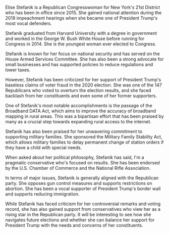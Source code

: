 Elise Stefanik is a Republican Congresswoman for New York's 21st District who has been in office since 2015. She gained national attention during the 2019 impeachment hearings when she became one of President Trump's most vocal defenders.

Stefanik graduated from Harvard University with a degree in government and worked in the George W. Bush White House before running for Congress in 2014. She is the youngest woman ever elected to Congress.

Stefanik is known for her focus on national security and has served on the House Armed Services Committee. She has also been a strong advocate for small businesses and has supported policies to reduce regulations and lower taxes.

However, Stefanik has been criticized for her support of President Trump's baseless claims of voter fraud in the 2020 election. She was one of the 147 Republicans who voted to overturn the election results, and she faced backlash from her constituents and even some of her former supporters.

One of Stefanik's most notable accomplishments is the passage of the Broadband DATA Act, which aims to improve the accuracy of broadband mapping in rural areas. This was a bipartisan effort that has been praised by many as a crucial step towards expanding rural access to the internet.

Stefanik has also been praised for her unwavering commitment to supporting military families. She sponsored the Military Family Stability Act, which allows military families to delay permanent change of station orders if they have a child with special needs.

When asked about her political philosophy, Stefanik has said, I'm a pragmatic conservative who's focused on results. She has been endorsed by the U.S. Chamber of Commerce and the National Rifle Association.

In terms of major issues, Stefanik is generally aligned with the Republican party. She opposes gun control measures and supports restrictions on abortion. She has been a vocal supporter of President Trump's border wall and supports reducing immigration.

While Stefanik has faced criticism for her controversial remarks and voting record, she has also gained support from conservatives who view her as a rising star in the Republican party. It will be interesting to see how she navigates future elections and whether she can balance her support for President Trump with the needs and concerns of her constituents.
